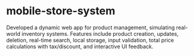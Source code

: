 # mobile-store-system
Developed a dynamic web app for product management, simulating real-world inventory systems. Features include product creation, updates, deletion, real-time search, local storage, input validation, total price calculations with tax/discount, and interactive UI feedback.
